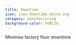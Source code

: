 ```yaml
---
title: Downtime
icon: icon-downtime-white.svg
category: manufacturing
background-color: F6BC24
---
```


Minimise factory floor downtime
